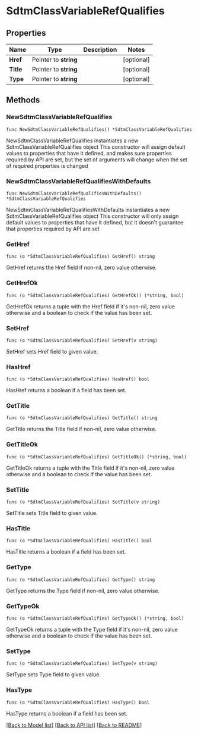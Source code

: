 # SdtmClassVariableRefQualifies

## Properties

Name | Type | Description | Notes
------------ | ------------- | ------------- | -------------
**Href** | Pointer to **string** |  | [optional] 
**Title** | Pointer to **string** |  | [optional] 
**Type** | Pointer to **string** |  | [optional] 

## Methods

### NewSdtmClassVariableRefQualifies

`func NewSdtmClassVariableRefQualifies() *SdtmClassVariableRefQualifies`

NewSdtmClassVariableRefQualifies instantiates a new SdtmClassVariableRefQualifies object
This constructor will assign default values to properties that have it defined,
and makes sure properties required by API are set, but the set of arguments
will change when the set of required properties is changed

### NewSdtmClassVariableRefQualifiesWithDefaults

`func NewSdtmClassVariableRefQualifiesWithDefaults() *SdtmClassVariableRefQualifies`

NewSdtmClassVariableRefQualifiesWithDefaults instantiates a new SdtmClassVariableRefQualifies object
This constructor will only assign default values to properties that have it defined,
but it doesn't guarantee that properties required by API are set

### GetHref

`func (o *SdtmClassVariableRefQualifies) GetHref() string`

GetHref returns the Href field if non-nil, zero value otherwise.

### GetHrefOk

`func (o *SdtmClassVariableRefQualifies) GetHrefOk() (*string, bool)`

GetHrefOk returns a tuple with the Href field if it's non-nil, zero value otherwise
and a boolean to check if the value has been set.

### SetHref

`func (o *SdtmClassVariableRefQualifies) SetHref(v string)`

SetHref sets Href field to given value.

### HasHref

`func (o *SdtmClassVariableRefQualifies) HasHref() bool`

HasHref returns a boolean if a field has been set.

### GetTitle

`func (o *SdtmClassVariableRefQualifies) GetTitle() string`

GetTitle returns the Title field if non-nil, zero value otherwise.

### GetTitleOk

`func (o *SdtmClassVariableRefQualifies) GetTitleOk() (*string, bool)`

GetTitleOk returns a tuple with the Title field if it's non-nil, zero value otherwise
and a boolean to check if the value has been set.

### SetTitle

`func (o *SdtmClassVariableRefQualifies) SetTitle(v string)`

SetTitle sets Title field to given value.

### HasTitle

`func (o *SdtmClassVariableRefQualifies) HasTitle() bool`

HasTitle returns a boolean if a field has been set.

### GetType

`func (o *SdtmClassVariableRefQualifies) GetType() string`

GetType returns the Type field if non-nil, zero value otherwise.

### GetTypeOk

`func (o *SdtmClassVariableRefQualifies) GetTypeOk() (*string, bool)`

GetTypeOk returns a tuple with the Type field if it's non-nil, zero value otherwise
and a boolean to check if the value has been set.

### SetType

`func (o *SdtmClassVariableRefQualifies) SetType(v string)`

SetType sets Type field to given value.

### HasType

`func (o *SdtmClassVariableRefQualifies) HasType() bool`

HasType returns a boolean if a field has been set.


[[Back to Model list]](../README.md#documentation-for-models) [[Back to API list]](../README.md#documentation-for-api-endpoints) [[Back to README]](../README.md)


